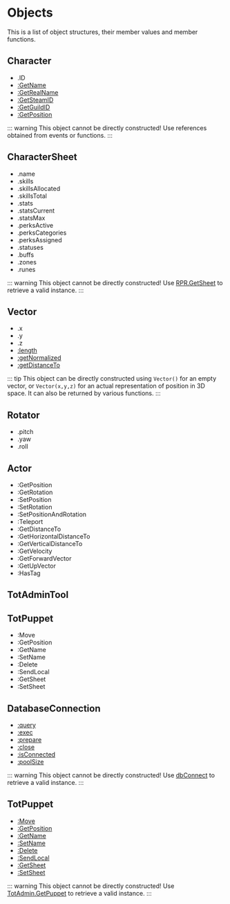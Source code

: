 # Objects

This is a list of object structures, their member values and member functions.

## Character
- .ID 
- [:GetName](/characters#getname)
- [:GetRealName](/characters#getrealname)
- [:GetSteamID](/characters#getsteamid)
- [:GetGuildID](/characters#getguildid)
- [:GetPosition](/characters#getposition)

::: warning
This object cannot be directly constructed!
Use references obtained from events or functions.
:::

## CharacterSheet
- .name
- .skills
- .skillsAllocated
- .skillsTotal
- .stats
- .statsCurrent
- .statsMax
- .perksActive
- .perksCategories
- .perksAssigned
- .statuses
- .buffs
- .zones
- .runes

::: warning
This object cannot be directly constructed!
Use [RPR.GetSheet](/redux#getsheet) to retrieve a valid instance.
:::

## Vector
- .x
- .y
- .z
- [:length](/types/vector#length)
- [:getNormalized](/types/vector#getnormalized)
- [:getDistanceTo](/types/vector#getdistanceto)

::: tip
This object can be directly constructed using `Vector()` for an empty vector, or `Vector(x,y,z)` for an actual representation of position in 3D space.
It can also be returned by various functions.
:::

## Rotator
- .pitch
- .yaw
- .roll

## Actor
- :GetPosition
- :GetRotation
- :SetPosition
- :SetRotation
- :SetPositionAndRotation
- :Teleport
- :GetDistanceTo
- :GetHorizontalDistanceTo
- :GetVerticalDistanceTo
- :GetVelocity
- :GetForwardVector
- :GetUpVector
- :HasTag

## TotAdminTool <Badge type="tip" text="Actor" />

## TotPuppet <Badge type="tip" text="TotAdminTool" />
- :Move
- :GetPosition
- :GetName
- :SetName
- :Delete
- :SendLocal
- :GetSheet
- :SetSheet

## DatabaseConnection
- [:query](/database#query)
- [:exec](/database#exec)
- [:prepare](/database#prepare)
- [:close](/database#close)
- [:isConnected](/database#isConnected)
- [:poolSize](/database#poolSize)

::: warning
This object cannot be directly constructed!
Use [dbConnect](/database#dbconnect) to retrieve a valid instance.
:::

## TotPuppet
- [:Move](/totadmin#move)
- [:GetPosition](/totadmin#getposition)
- [:GetName](/totadmin#getname)
- [:SetName](/totadmin#setname)
- [:Delete](/totadmin#delete)
- [:SendLocal](/totadmin#sendlocal)
- [:GetSheet](/totadmin#getsheet)
- [:SetSheet](/totadmin#setsheet)

::: warning
This object cannot be directly constructed!
Use [TotAdmin.GetPuppet](/totadmin#getpuppet) to retrieve a valid instance.
:::